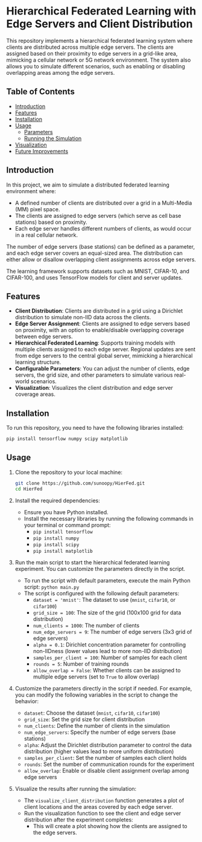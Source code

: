 # Hierarchical Federated Learning with Edge Servers and Client Distribution

This repository implements a hierarchical federated learning system where clients are distributed across multiple edge servers. The clients are assigned based on their proximity to edge servers in a grid-like area, mimicking a cellular network or 5G network environment. The system also allows you to simulate different scenarios, such as enabling or disabling overlapping areas among the edge servers.

## Table of Contents
- [Introduction](#introduction)
- [Features](#features)
- [Installation](#installation)
- [Usage](#usage)
  - [Parameters](#parameters)
  - [Running the Simulation](#running-the-simulation)
- [Visualization](#visualization)
- [Future Improvements](#future-improvements)

## Introduction

In this project, we aim to simulate a distributed federated learning environment where:
- A defined number of clients are distributed over a grid in a Multi-Media (MM) pixel space.
- The clients are assigned to edge servers (which serve as cell base stations) based on proximity.
- Each edge server handles different numbers of clients, as would occur in a real cellular network.

The number of edge servers (base stations) can be defined as a parameter, and each edge server covers an equal-sized area. The distribution can either allow or disallow overlapping client assignments across edge servers.

The learning framework supports datasets such as MNIST, CIFAR-10, and CIFAR-100, and uses TensorFlow models for client and server updates.

## Features

- **Client Distribution**: Clients are distributed in a grid using a Dirichlet distribution to simulate non-IID data across the clients.
- **Edge Server Assignment**: Clients are assigned to edge servers based on proximity, with an option to enable/disable overlapping coverage between edge servers.
- **Hierarchical Federated Learning**: Supports training models with multiple clients assigned to each edge server. Regional updates are sent from edge servers to the central global server, mimicking a hierarchical learning structure.
- **Configurable Parameters**: You can adjust the number of clients, edge servers, the grid size, and other parameters to simulate various real-world scenarios.
- **Visualization**: Visualizes the client distribution and edge server coverage areas.

## Installation

To run this repository, you need to have the following libraries installed:

```bash
pip install tensorflow numpy scipy matplotlib
 ```
## Usage

1. Clone the repository to your local machine:

   ```bash
   git clone https://github.com/sunoopy/HierFed.git
   cd HierFed
    ```
   
2. Install the required dependencies:

   - Ensure you have Python installed. 
   - Install the necessary libraries by running the following commands in your terminal or command prompt:
     - `pip install tensorflow`
     - `pip install numpy`
     - `pip install scipy`
     - `pip install matplotlib`

3. Run the main script to start the hierarchical federated learning experiment. You can customize the parameters directly in the script.

   - To run the script with default parameters, execute the main Python script: `python main.py`
   - The script is configured with the following default parameters:
     - `dataset = 'mnist'`: The dataset to use (`mnist`, `cifar10`, or `cifar100`)
     - `grid_size = 100`: The size of the grid (100x100 grid for data distribution)
     - `num_clients = 1000`: The number of clients
     - `num_edge_servers = 9`: The number of edge servers (3x3 grid of edge servers)
     - `alpha = 0.1`: Dirichlet concentration parameter for controlling non-IIDness (lower values lead to more non-IID distribution)
     - `samples_per_client = 100`: Number of samples for each client
     - `rounds = 5`: Number of training rounds
     - `allow_overlap = False`: Whether clients can be assigned to multiple edge servers (set to `True` to allow overlap)

4. Customize the parameters directly in the script if needed. For example, you can modify the following variables in the script to change the behavior:

   - `dataset`: Choose the dataset (`mnist`, `cifar10`, `cifar100`)
   - `grid_size`: Set the grid size for client distribution
   - `num_clients`: Define the number of clients in the simulation
   - `num_edge_servers`: Specify the number of edge servers (base stations)
   - `alpha`: Adjust the Dirichlet distribution parameter to control the data distribution (higher values lead to more uniform distribution)
   - `samples_per_client`: Set the number of samples each client holds
   - `rounds`: Set the number of communication rounds for the experiment
   - `allow_overlap`: Enable or disable client assignment overlap among edge servers

5. Visualize the results after running the simulation:

   - The `visualize_client_distribution` function generates a plot of client locations and the areas covered by each edge server.
   - Run the visualization function to see the client and edge server distribution after the experiment completes: 
     - This will create a plot showing how the clients are assigned to the edge servers.

